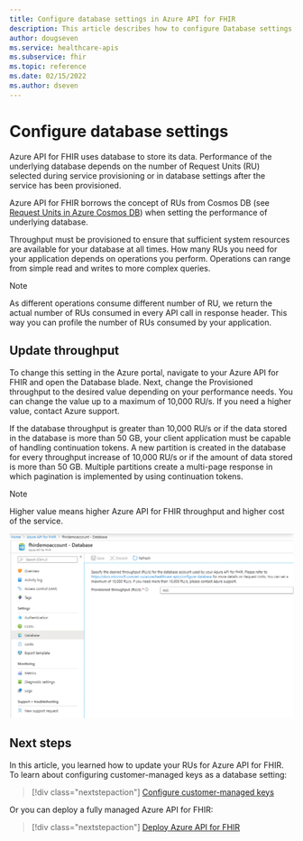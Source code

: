 ```yaml
---
title: Configure database settings in Azure API for FHIR
description: This article describes how to configure Database settings in Azure API for FHIR
author: dougseven
ms.service: healthcare-apis
ms.subservice: fhir
ms.topic: reference 
ms.date: 02/15/2022
ms.author: dseven
---
```

# Configure database settings 

Azure API for FHIR uses database to store its data. Performance of the underlying database depends on the number of Request Units (RU) selected during service provisioning or in database settings after the service has been provisioned.

Azure API for FHIR borrows the concept of RUs from Cosmos DB (see [Request Units in Azure Cosmos DB](../../cosmos-db/request-units.md)) when setting the performance of underlying database. 

Throughput must be provisioned to ensure that sufficient system resources are available for your database at all times. How many RUs you need for your application depends on operations you perform. Operations can range from simple read and writes to more complex queries. 

> [!NOTE]
> As different operations consume different number of RU, we return the actual number of RUs consumed in every API call in response header. This way you can profile the number of RUs consumed by your application.

## Update throughput

To change this setting in the Azure portal, navigate to your Azure API for FHIR and open the Database blade. Next, change the Provisioned throughput to the desired value depending on your performance needs. You can change the value up to a maximum of 10,000 RU/s. If you need a higher value, contact Azure support.

If the database throughput is greater than 10,000 RU/s or if the data stored in the database is more than 50 GB, your client application must be capable of handling continuation tokens. A new partition is created in the database for every throughput increase of 10,000 RU/s or if the amount of data stored is more than 50 GB. Multiple partitions create a multi-page response in which pagination is implemented by using continuation tokens.

> [!NOTE] 
> Higher value means higher Azure API for FHIR throughput and higher cost of the service.

![Config Cosmos DB](media/database/database-settings.png)

## Next steps

In this article, you learned how to update your RUs for Azure API for FHIR. To learn about configuring customer-managed keys as a database setting:

>[!div class="nextstepaction"]
>[Configure customer-managed keys](customer-managed-key.md)

Or you can deploy a fully managed Azure API for FHIR:
 
>[!div class="nextstepaction"]
>[Deploy Azure API for FHIR](fhir-paas-portal-quickstart.md)
